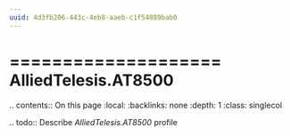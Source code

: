 ```yaml
---
uuid: 4d3fb206-443c-4eb8-aaeb-c1f54089bab0
---
```



====================
AlliedTelesis.AT8500
====================

.. contents:: On this page
    :local:
    :backlinks: none
    :depth: 1
    :class: singlecol

.. todo::
    Describe *AlliedTelesis.AT8500* profile

